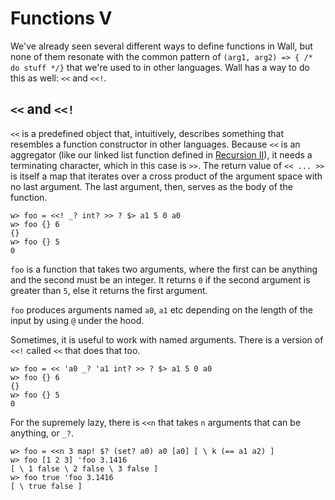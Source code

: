 # Functions V

We've already seen several different ways to define functions in Wall, but none of them resonate with the common pattern of `(arg1, arg2) => { /* do stuff */}` that we're used to in other languages.  Wall has a way to do this as well: `<<` and `<<!`.

## `<<` and `<<!`

`<<` is a predefined object that, intuitively, describes something that resembles a function constructor in other languages.  Because `<<` is an aggregator (like our linked list function defined in [Recursion II](/recursion-2)), it needs a terminating character, which in this case is `>>`. The return value of `<< ... >>` is itself a map that iterates over a cross product of the argument space with no last argument.  The last argument, then, serves as the body of the function.

```
w> foo = <<! _? int? >> ? $> a1 5 0 a0
w> foo {} 6
{}
w> foo {} 5
0
```

`foo` is a function that takes two arguments, where the first can be anything and the second must be an integer. It returns `0` if the second argument is greater than `5`, else it returns the first argument.

`foo` produces arguments named `a0`, `a1` etc depending on the length of the input by using `@` under the hood.

Sometimes, it is useful to work with named arguments.  There is a version of `<<!` called `<<` that does that too.

```
w> foo = << 'a0 _? 'a1 int? >> ? $> a1 5 0 a0
w> foo {} 6
{}
w> foo {} 5
0
```

For the supremely lazy, there is `<<n` that takes `n` arguments that can be anything, or `_?`.

```
w> foo = <<n 3 map! $? (set? a0) a0 [a0] [ \ k (== a1 a2) ]
w> foo [1 2 3] 'foo 3.1416
[ \ 1 false \ 2 false \ 3 false ]
w> foo true 'foo 3.1416
[ \ true false ]
```
